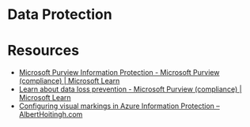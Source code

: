 # Data Protection

# Resources

- [Microsoft Purview Information Protection - Microsoft Purview (compliance) | Microsoft Learn](https://learn.microsoft.com/en-us/microsoft-365/compliance/information-protection?view=o365-worldwide)
- [Learn about data loss prevention - Microsoft Purview (compliance) | Microsoft Learn](https://learn.microsoft.com/en-us/microsoft-365/compliance/dlp-learn-about-dlp?view=o365-worldwide)
- [Configuring visual markings in Azure Information Protection – AlbertHoitingh.com](https://alberthoitingh.com/2018/01/05/configuring-visual-markings-in-azure-information-protection/)